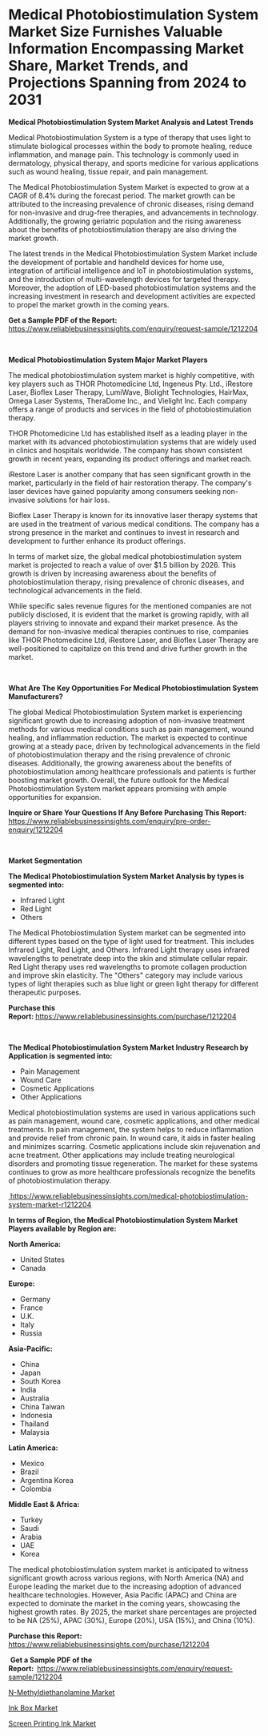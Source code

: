 <p><h1>Medical Photobiostimulation System Market Size Furnishes Valuable Information Encompassing Market Share, Market Trends, and Projections Spanning from 2024 to 2031</h1></p><p><strong>Medical Photobiostimulation System Market Analysis and Latest Trends</strong></p>
<p><p>Medical Photobiostimulation System is a type of therapy that uses light to stimulate biological processes within the body to promote healing, reduce inflammation, and manage pain. This technology is commonly used in dermatology, physical therapy, and sports medicine for various applications such as wound healing, tissue repair, and pain management.</p><p>The Medical Photobiostimulation System Market is expected to grow at a CAGR of 8.4% during the forecast period. The market growth can be attributed to the increasing prevalence of chronic diseases, rising demand for non-invasive and drug-free therapies, and advancements in technology. Additionally, the growing geriatric population and the rising awareness about the benefits of photobiostimulation therapy are also driving the market growth.</p><p>The latest trends in the Medical Photobiostimulation System Market include the development of portable and handheld devices for home use, integration of artificial intelligence and IoT in photobiostimulation systems, and the introduction of multi-wavelength devices for targeted therapy. Moreover, the adoption of LED-based photobiostimulation systems and the increasing investment in research and development activities are expected to propel the market growth in the coming years.</p></p>
<p><strong>Get a Sample PDF of the Report:&nbsp;</strong> <a href="https://www.reliablebusinessinsights.com/enquiry/request-sample/1212204">https://www.reliablebusinessinsights.com/enquiry/request-sample/1212204</a></p>
<p>&nbsp;</p>
<p><strong>Medical Photobiostimulation System Major Market Players</strong></p>
<p><p>The medical photobiostimulation system market is highly competitive, with key players such as THOR Photomedicine Ltd, Ingeneus Pty. Ltd., iRestore Laser, Bioflex Laser Therapy, LumiWave, Biolight Technologies, HairMax, Omega Laser Systems, TheraDome Inc., and Vielight Inc. Each company offers a range of products and services in the field of photobiostimulation therapy.</p><p>THOR Photomedicine Ltd has established itself as a leading player in the market with its advanced photobiostimulation systems that are widely used in clinics and hospitals worldwide. The company has shown consistent growth in recent years, expanding its product offerings and market reach.</p><p>iRestore Laser is another company that has seen significant growth in the market, particularly in the field of hair restoration therapy. The company's laser devices have gained popularity among consumers seeking non-invasive solutions for hair loss.</p><p>Bioflex Laser Therapy is known for its innovative laser therapy systems that are used in the treatment of various medical conditions. The company has a strong presence in the market and continues to invest in research and development to further enhance its product offerings.</p><p>In terms of market size, the global medical photobiostimulation system market is projected to reach a value of over $1.5 billion by 2026. This growth is driven by increasing awareness about the benefits of photobiostimulation therapy, rising prevalence of chronic diseases, and technological advancements in the field.</p><p>While specific sales revenue figures for the mentioned companies are not publicly disclosed, it is evident that the market is growing rapidly, with all players striving to innovate and expand their market presence. As the demand for non-invasive medical therapies continues to rise, companies like THOR Photomedicine Ltd, iRestore Laser, and Bioflex Laser Therapy are well-positioned to capitalize on this trend and drive further growth in the market.</p></p>
<p>&nbsp;</p>
<p><strong>What Are The Key Opportunities For Medical Photobiostimulation System Manufacturers?</strong></p>
<p><p>The global Medical Photobiostimulation System market is experiencing significant growth due to increasing adoption of non-invasive treatment methods for various medical conditions such as pain management, wound healing, and inflammation reduction. The market is expected to continue growing at a steady pace, driven by technological advancements in the field of photobiostimulation therapy and the rising prevalence of chronic diseases. Additionally, the growing awareness about the benefits of photobiostimulation among healthcare professionals and patients is further boosting market growth. Overall, the future outlook for the Medical Photobiostimulation System market appears promising with ample opportunities for expansion.</p></p>
<p><strong>Inquire or Share Your Questions If Any Before Purchasing This Report:</strong> <a href="https://www.reliablebusinessinsights.com/enquiry/pre-order-enquiry/1212204">https://www.reliablebusinessinsights.com/enquiry/pre-order-enquiry/1212204</a></p>
<p>&nbsp;</p>
<p><strong>Market Segmentation</strong></p>
<p><strong>The Medical Photobiostimulation System Market Analysis by types is segmented into:</strong></p>
<p><ul><li>Infrared Light</li><li>Red Light</li><li>Others</li></ul></p>
<p><p>The Medical Photobiostimulation System market can be segmented into different types based on the type of light used for treatment. This includes Infrared Light, Red Light, and Others. Infrared Light therapy uses infrared wavelengths to penetrate deep into the skin and stimulate cellular repair. Red Light therapy uses red wavelengths to promote collagen production and improve skin elasticity. The "Others" category may include various types of light therapies such as blue light or green light therapy for different therapeutic purposes.</p></p>
<p><strong>Purchase this Report:&nbsp;</strong><a href="https://www.reliablebusinessinsights.com/purchase/1212204">https://www.reliablebusinessinsights.com/purchase/1212204</a></p>
<p>&nbsp;</p>
<p><strong>The Medical Photobiostimulation System Market Industry Research by Application is segmented into:</strong></p>
<p><ul><li>Pain Management</li><li>Wound Care</li><li>Cosmetic Applications</li><li>Other Applications</li></ul></p>
<p><p>Medical photobiostimulation systems are used in various applications such as pain management, wound care, cosmetic applications, and other medical treatments. In pain management, the system helps to reduce inflammation and provide relief from chronic pain. In wound care, it aids in faster healing and minimizes scarring. Cosmetic applications include skin rejuvenation and acne treatment. Other applications may include treating neurological disorders and promoting tissue regeneration. The market for these systems continues to grow as more healthcare professionals recognize the benefits of photobiostimulation therapy.</p></p>
<p><a href="https://www.reliablebusinessinsights.com/medical-photobiostimulation-system-market-r1212204">&nbsp;https://www.reliablebusinessinsights.com/medical-photobiostimulation-system-market-r1212204</a></p>
<p><strong>In terms of Region, the Medical Photobiostimulation System Market Players available by Region are:</strong></p>
<p>
    <p> <strong> North America: </strong>
        <ul>
            <li>United States</li>
            <li>Canada</li>
        </ul>
        </p> 
    <p> <strong> Europe: </strong>
        <ul>
            <li>Germany</li>
            <li>France</li>
            <li>U.K.</li>
            <li>Italy</li>
            <li>Russia</li>
        </ul>
        </p> 
    <p> <strong> Asia-Pacific: </strong>
        <ul>
            <li>China</li>
            <li>Japan</li>
            <li>South Korea</li>
            <li>India</li>
            <li>Australia</li>
            <li>China Taiwan</li>
            <li>Indonesia</li>
            <li>Thailand</li>
            <li>Malaysia</li>
        </ul>
        </p> 
    <p> <strong> Latin America: </strong>
        <ul>
            <li>Mexico</li>
            <li>Brazil</li>
            <li>Argentina Korea</li>
            <li>Colombia</li>
        </ul>
        </p> 
    <p> <strong> Middle East & Africa: </strong>
        <ul>
            <li>Turkey</li>
            <li>Saudi</li>
            <li>Arabia</li>
            <li>UAE</li>
            <li>Korea</li>
        </ul>
    </p>
    </p>
<p><p>The medical photobiostimulation system market is anticipated to witness significant growth across various regions, with North America (NA) and Europe leading the market due to the increasing adoption of advanced healthcare technologies. However, Asia Pacific (APAC) and China are expected to dominate the market in the coming years, showcasing the highest growth rates. By 2025, the market share percentages are projected to be NA (25%), APAC (30%), Europe (20%), USA (15%), and China (10%).</p></p>
<p><strong>Purchase this Report: </strong><a href="https://www.reliablebusinessinsights.com/purchase/1212204">https://www.reliablebusinessinsights.com/purchase/1212204</a></p>
<p>&nbsp;<strong>Get a Sample PDF of the Report:&nbsp;&nbsp;</strong><a href="https://www.reliablebusinessinsights.com/enquiry/request-sample/1212204">https://www.reliablebusinessinsights.com/enquiry/request-sample/1212204</a></p>
<p><strong></strong></p>
<p><p><a href="https://github.com/lorenzaSchmeler/Market-Research-Report-List-2/blob/main/n-methyldiethanolamine-market.md">N-Methyldiethanolamine Market</a></p><p><a href="https://medium.com/@nguyenthithuyduong355/ink-box-market-size-growth-trends-statistics-forecasts-2024-2031-2ab91bca5858">Ink Box Market</a></p><p><a href="https://medium.com/@amexben1465_98864/global-screen-printing-ink-industry-types-applications-market-players-regional-growth-analysis-2f39382d79ed">Screen Printing Ink Market</a></p></p>